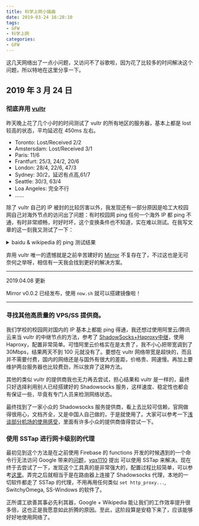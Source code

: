 ```yaml
---
title: 科学上网小插曲
date: 2019-03-24 16:28:10
tags:
- GFW
- 科学上网
categories:
- GFW
---
```


这几天网络出了一点小问题，又访问不了谷歌啦，因为花了比较多的时间解决这个问题，所以特地在这里分享一下。

<!-- more -->

## 2019 年 3 月 24 日

### 彻底弃用 [vultr](https://www.vultr.com/?ref=7200829)

昨天晚上花了几个小时的时间测试了 vultr 的所有地区的服务器，基本上都是 lost 较高的状态，平均延迟在 450ms 左右。

- Toronto: Lost/Received 2/2
- Amstersdam: Lost/Received 3/1
- Paris: 11/6
- Frantfurt: 25/3, 24/2, 20/6
- London: 28/4, 22/6, 47/3
- Sydney: 30/2，延迟有点高,61/7
- Seattle: 30/3, 63/4
- Loa Angeles: 完全不行
- ……

除了 vultr 自己的 IP 被封的比较厉害以外，我发现还有一部分原因是哈工大校园网自己对海外节点的访问出了问题：有时校园网 ping 任何一个海外 IP 都 ping 不通，有时非常顺畅，时好时坏，这个变换条件也不知道，实在难以测试。在我写文章的这一刻我又测试了一下：

<details><summary>baidu & wikipedia 的 ping 测试结果</summary>

```cmd
C:\Users\Doraeming>ping baidu.com

Pinging baidu.com [220.181.57.216] with 32 bytes of data:
Reply from 220.181.57.216: bytes=32 time=29ms TTL=49
Reply from 220.181.57.216: bytes=32 time=29ms TTL=49
Reply from 220.181.57.216: bytes=32 time=32ms TTL=49
Reply from 220.181.57.216: bytes=32 time=28ms TTL=49

Ping statistics for 220.181.57.216:
    Packets: Sent = 4, Received = 4, Lost = 0 (0% loss),
Approximate round trip times in milli-seconds:
    Minimum = 28ms, Maximum = 32ms, Average = 29ms

C:\Users\Doraeming>ping en.wikipedia.org

Pinging en.wikipedia.org [208.80.154.224] with 32 bytes of data:
Request timed out.
Request timed out.
Request timed out.
Request timed out.

Ping statistics for 208.80.154.224:
    Packets: Sent = 4, Received = 0, Lost = 4 (100% loss),

C:\Users\Doraeming>ping en.wikipedia.org

Pinging en.wikipedia.org [198.35.26.96] with 32 bytes of data:
Request timed out.
Reply from 198.35.26.96: bytes=32 time=299ms TTL=46
Reply from 198.35.26.96: bytes=32 time=300ms TTL=46
Reply from 198.35.26.96: bytes=32 time=298ms TTL=46

Ping statistics for 198.35.26.96:
    Packets: Sent = 4, Received = 3, Lost = 1 (25% loss),
Approximate round trip times in milli-seconds:
    Minimum = 298ms, Maximum = 300ms, Average = 299ms

```

</details>

弃用 vultr 唯一的遗憾就是之前辛苦建好的 [Mirror](https://github.com/upupming/Mirror) 不复存在了，不过这也是无可奈何之举呀，相信有一天我会找到更好的解决方案。

<hr>
2019.04.08 更新

Mirror v0.0.2 已经发布，使用 `now.sh` 就可以搭建镜像啦！

<hr>

### 寻找其他高质量的 VPS/SS 提供商。

我们学校的校园网对国内的 IP 基本上都能 ping 得通，我还想过使用阿里云/腾讯云来当 vultr 的中继节点的方法，参考了 [ShadowSocks+Haproxy中继](http://sjq597.github.io/2018/05/22/ShadowSocks-Haproxy%E4%B8%AD%E7%BB%A7/)，使用 Haproxy，配置非常简单。可惜阿里云价格实在是太贵了，我不小心把带宽调到了 30Mbps，结果两天不到 100 元就没有了。要想在 vultr 网络带宽是超快的，而且并不需要付费，国内的网络还是与国外有很大的差距，价格贵、网速慢。再加上要维护两台服务器也比较费劲，所以放弃了这种方法。

其他的类似 vultr 的提供商我也无力再去尝试，担心结果和 vultr 是一样的，最终只好选择利用别人已经搭建好的 Shadowsocks 服务，这样速度、稳定性也都会有保证一些，毕竟有专门人员来检测网络状态。

最终找到了一家小众的 Shadowsocks 服务提供商，看上去比较可信赖，官网做得很用心，文档齐全，又是中国人自己做的，于是就使用了。大家可以参考一下[浅谈部分机场的使用感受](http://387089.blogspot.com/2018/09/ssssr.html)，里面有许多小众的提供商值得尝试一下。

### 使用 SSTap 进行网卡级别的代理

最初见到这个方法是在之前使用 Firebase 的 functions 开发的时候遇到的一个命令行无法访问 Google 带来的[问题](https://github.com/firebase/firebase-tools/issues/155)，[yqx1110](https://github.com/yqx1110) 提出 可以使用 SSTap 来解决。现在终于去尝试了一下，发现这个工具真的是非常强大的，配置过程比较简单，可以参考[这里](https://www.ccava.cc/2731.html)。弄完之后就相当于是在路由器上连接了 Shadowsocks 代理，本地的一切软件都走了 SSTap 的代理，不用再用任何类似 `set http_proxy...`, SwitchyOmega, SS-Windows 的软件了。

正所谓工欲善其事必先利其器，Google + Wikipedia 能让我们的工作效率提升很多倍，这也正是我愿意如此折腾的原因。至此，这阶段算是安稳下来了，应该能够好好地使用网络了。